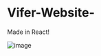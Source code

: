 # Vifer-Website-
Made in React!

![image](https://user-images.githubusercontent.com/100687592/216689697-186f0a13-a565-46f9-8f1a-a4e3a26612be.png)
